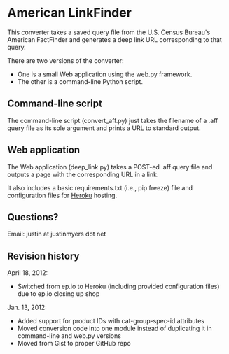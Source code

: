 American LinkFinder
===================

This converter takes a saved query file from the U.S. Census Bureau's American
FactFinder and generates a deep link URL corresponding to that query.

There are two versions of the converter:

* One is a small Web application using the web.py framework.
* The other is a command-line Python script.

Command-line script
-------------------

The command-line script (convert_aff.py) just takes the filename of a .aff 
query file as its sole argument and prints a URL to standard output.

Web application
---------------

The Web application (deep_link.py) takes a POST-ed .aff query file and outputs
a page with the corresponding URL in a link.

It also includes a basic requirements.txt (i.e., pip freeze) file and
configuration files for [Heroku](http://www.heroku.com/) hosting.

Questions?
----------

Email: justin at justinmyers dot net

Revision history
----------------

April 18, 2012:

* Switched from ep.io to Heroku (including provided configuration files) due to
  ep.io closing up shop

Jan. 13, 2012: 

* Added support for product IDs with cat-group-spec-id attributes
* Moved conversion code into one module instead of duplicating it in 
  command-line and web.py versions
* Moved from Gist to proper GitHub repo
